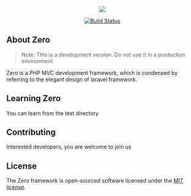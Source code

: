 <p align="center"><a href="https://blog.fastrun.cn" target="_blank"><img src="https://resources.blog.fastrun.cn/wp-content/uploads/2018/12/zero_logo.png"></a></p>
<p align="center">
<a href="https://travis-ci.org/CrazyCodes/z_framework"><img src="https://travis-ci.com/CrazyCodes/z_framework.svg?branch=master" alt="Build Status"></a>
</p>

## About Zero
> Note: This is a development version. Do not use it in a production environment

Zero is a PHP MVC development framework, which is condensed by referring to the elegant design of laravel framework.


## Learning Zero
You can learn from the test directory

## Contributing
Interested developers, you are welcome to join us

## License
The Zero framework is open-sourced software licensed under the [MIT license](https://opensource.org/licenses/MIT).
